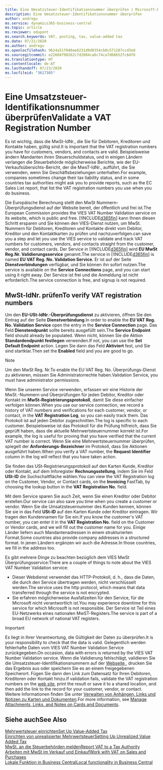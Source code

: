 ```yaml
---
title: Eine Umsatzsteuer-Identifikationsnummer überprüfen | Microsoft-Dokumentation
description: Eine Umsatzsteuer-Identifikationsnummer überprüfen
author: andregu
ms.service: dynamics365-business-central
ms.topic: article
ms.reviewer: edupont
ms.search.keywords: VAT, posting, tax, value-added tax
ms.date: 07/21/2020
ms.author: andregu
ms.openlocfilehash: 9624a51f040ae6231d9d0354cb0c571287ccd3e8
ms.sourcegitcommit: e22666f90262c7d2084ca6c74ca7d66652fc6df6
ms.translationtype: HT
ms.contentlocale: de-AT
ms.lasthandoff: 07/23/2020
ms.locfileid: "3617305"
---
```

# <a name="validate-a-vat-registration-number"></a><span data-ttu-id="2fe84-103">Eine Umsatzsteuer-Identifikationsnummer überprüfen</span><span class="sxs-lookup"><span data-stu-id="2fe84-103">Validate a VAT Registration Number</span></span>

<span data-ttu-id="2fe84-104">Es ist wichtig, dass die MwSt-IdNr., die Sie für Debitoren, Kreditoren und Kontakte haben, gültig sind.</span><span class="sxs-lookup"><span data-stu-id="2fe84-104">It is important that the VAT registration numbers you have for customers, vendors, and contacts are valid.</span></span> <span data-ttu-id="2fe84-105">Beispielsweise ändern Mandanten ihren Steuerschuldstatus, und in einigen Ländern verlangen die Steuerbehörde möglicherweise Berichte, wie der EU-Verkaufsübersichts-Bericht, der die MwsT-IdNr., aufführt, die Sie verwenden, wenn Sie Geschäftsbeziehungen unterhalten.</span><span class="sxs-lookup"><span data-stu-id="2fe84-105">For example, companies sometimes change their tax liability status, and in some countries tax authorities might ask you to provide reports, such as the EC Sales List report, that list the VAT registration numbers you use when you do business.</span></span>

<span data-ttu-id="2fe84-106">Die Europäische Berechnung stellt den MwSt Nummern-Überprüfungsdienst auf der Website bereit, der öffentlich und frei ist.</span><span class="sxs-lookup"><span data-stu-id="2fe84-106">The European Commission provides the VIES VAT Number Validation service on its website, which is public and free.</span></span> [!INCLUDE[d365fin](includes/d365fin_md.md)] <span data-ttu-id="2fe84-107">kann Ihnen diesen Schritt ersparen und Sie können den VIES-Dienst nutzen, um MwSt. Nummern für Debitoren, Kreditoren und Kontakte direkt vom Debitor, Kreditor und den Kontaktkarten zu prüfen und nachzuverfolgen.</span><span class="sxs-lookup"><span data-stu-id="2fe84-107">can save you a step and let you use the VIES service to validate and track VAT numbers for customers, vendors, and contacts straight from the customer, vendor, and contact cards.</span></span> <span data-ttu-id="2fe84-108">Der Service in [!INCLUDE[d365fin](includes/d365fin_md.md)] wird **EU MwSt Reg.Nr. Validierungsservice** genannt.</span><span class="sxs-lookup"><span data-stu-id="2fe84-108">The service in [!INCLUDE[d365fin](includes/d365fin_md.md)] is named **EU VAT Reg. No. Validation Service**.</span></span> <span data-ttu-id="2fe84-109">Er ist auf der Seite **Dienstverbindungen** verfügbar, und Sie können ihn sofort nutzen.</span><span class="sxs-lookup"><span data-stu-id="2fe84-109">The service is available on the **Service Connections** page, and you can start using it right away.</span></span> <span data-ttu-id="2fe84-110">Der Service ist frei und die Anmeldung ist nicht erforderlich.</span><span class="sxs-lookup"><span data-stu-id="2fe84-110">The service connection is free, and signup is not required.</span></span>

## <a name="to-verify-vat-registration-numbers"></a><span data-ttu-id="2fe84-111">MwSt-IdNr. prüfen</span><span class="sxs-lookup"><span data-stu-id="2fe84-111">To verify VAT registration numbers</span></span>

<span data-ttu-id="2fe84-112">Um den **EU-USt-IdNr.-Überprüfungsdienst** zu aktivieren, öffnen Sie den Eintrag auf der Seite **Dienstverbindung**.</span><span class="sxs-lookup"><span data-stu-id="2fe84-112">In order to enable the **EU VAT Reg. No. Validation Service** open the entry in the **Service Connection** page.</span></span> <span data-ttu-id="2fe84-113">Das Feld **Dienstendpunkt** sollte bereits ausgefüllt sein.</span><span class="sxs-lookup"><span data-stu-id="2fe84-113">The **Service Endpoint** field should already be populated.</span></span> <span data-ttu-id="2fe84-114">Wenn nicht, können Sie die Aktion **Standardendpunkt festlegen** verwenden.</span><span class="sxs-lookup"><span data-stu-id="2fe84-114">If not, you can use the **Set Default Endpoint** action.</span></span> <span data-ttu-id="2fe84-115">Legen Sie dann das Feld **Aktiviert** fest, und Sie sind startklar.</span><span class="sxs-lookup"><span data-stu-id="2fe84-115">Then set the **Enabled** field and you are good to go.</span></span>

> [!NOTE]
> <span data-ttu-id="2fe84-116">Um den MwSt Reg. Nr.</span><span class="sxs-lookup"><span data-stu-id="2fe84-116">To enable the EU VAT Reg. No.</span></span> <span data-ttu-id="2fe84-117">Überprüfungs-Dienst zu aktivieren, müssen Sie Administratorrechte haben.</span><span class="sxs-lookup"><span data-stu-id="2fe84-117">Validation Service, you must have administrator permissions.</span></span>

<span data-ttu-id="2fe84-118">Wenn Sie unseren Service verwenden, erfassen wir eine Historie der MwSt.-Nummern und Überprüfungen für jeden Debitor, Kreditor oder Kontakt im **MwSt-Registrierungsprotokoll**, damit Sie diese einfacher verfolgen können.</span><span class="sxs-lookup"><span data-stu-id="2fe84-118">When you use our service connection, we record a history of VAT numbers and verifications for each customer, vendor, or contact, in the **VAT Registration Log**, so you can easily track them.</span></span> <span data-ttu-id="2fe84-119">Das Protokoll ist auf jeden Debitor zugeschnitten.</span><span class="sxs-lookup"><span data-stu-id="2fe84-119">The log is specific to each customer.</span></span> <span data-ttu-id="2fe84-120">Beispielsweise ist das Protokoll für die Prüfung hilfreich, dass Sie geprüft haben, dass die aktuelle Mehrwertsteuernummer korrekt ist.</span><span class="sxs-lookup"><span data-stu-id="2fe84-120">For example, the log is useful for proving that you have verified that the current VAT number is correct.</span></span> <span data-ttu-id="2fe84-121">Wenn Sie eine Mehrwertsteuernummer überprüfen, spiegelt der **Anforderungs-Bezeichner** im Protokoll, dass Sie Aktionen ausgeführt haben.</span><span class="sxs-lookup"><span data-stu-id="2fe84-121">When you verify a VAT number, the **Request Identifier** column in the log will reflect that you have taken action.</span></span>

<span data-ttu-id="2fe84-122">Sie finden das USt-Registrierungsprotokoll auf den Karten Kunde, Kreditor oder Kontakt, auf dem Inforegister **Rechnungsstellung**, indem Sie im Feld **USt-ID** die Suchschaltfläche wählen.</span><span class="sxs-lookup"><span data-stu-id="2fe84-122">You can view the VAT Registration log on the Customer, Vendor, or Contact cards, on the **Invoicing** FastTab, by choosing the lookup button in the **VAT Registration No.** field.</span></span>  

<span data-ttu-id="2fe84-123">Mit dem Service sparen Sie auch Zeit, wenn Sie einen Kreditor oder Debitor erstellen.</span><span class="sxs-lookup"><span data-stu-id="2fe84-123">Our service can also save you time when you create a customer or vendor.</span></span> <span data-ttu-id="2fe84-124">Wenn Sie die Umsatzsteuernummer des Kunden kennen, können Sie sie in das Feld **USt-ID** auf den Karten Kunde oder Kreditor eintragen. Wir tragen den Kundennamen für Sie ein.</span><span class="sxs-lookup"><span data-stu-id="2fe84-124">If you know the customer's VAT number, you can enter it in the **VAT Registration No.** field on the Customer or Vendor cards, and we will fill out the customer name for you.</span></span> <span data-ttu-id="2fe84-125">Einige Länder liefern auch Mandantenadressen in einem strukturierten Format.</span><span class="sxs-lookup"><span data-stu-id="2fe84-125">Some countries also provide company addresses in a structured format.</span></span> <span data-ttu-id="2fe84-126">In jenen Ländern ergänzen wir auch die Adresse.</span><span class="sxs-lookup"><span data-stu-id="2fe84-126">In those countries, we fill in the address too.</span></span>  

<span data-ttu-id="2fe84-127">Es gibt mehrere Dinge zu beachten bezüglich dem VIES MwSt Überprüfungsservice:</span><span class="sxs-lookup"><span data-stu-id="2fe84-127">There are a couple of things to note about the VIES VAT Number Validation service:</span></span>

* <span data-ttu-id="2fe84-128">Dieser Webdienst verwendet das HTTP-Protokoll, d. h., dass die Daten, die durch den Service übertragen werden, nicht verschlüsselt werden.</span><span class="sxs-lookup"><span data-stu-id="2fe84-128">The service uses the http protocol, which means that data transferred through the service is not encrypted.</span></span>  
* <span data-ttu-id="2fe84-129">Sie erfahren möglicherweise Ausfallzeiten für den Service, für die Microsoft nicht verantwortlich ist.</span><span class="sxs-lookup"><span data-stu-id="2fe84-129">You may experience downtime for this service for which Microsoft is not responsible.</span></span> <span data-ttu-id="2fe84-130">Der Service ist Teil eines EU-Netzwerks eines nationalen MwST-Registers.</span><span class="sxs-lookup"><span data-stu-id="2fe84-130">The service is part of a broad EU network of national VAT registers.</span></span>

> [!IMPORTANT]
> <span data-ttu-id="2fe84-131">Es liegt in Ihrer Verantwortung, die Gültigkeit der Daten zu überprüfen.</span><span class="sxs-lookup"><span data-stu-id="2fe84-131">It is your responsibility to check that the data is valid.</span></span> <span data-ttu-id="2fe84-132">Gelegentlich werden fehlerhafte Daten vom VIES VAT Number Validation Service zurückgegeben.</span><span class="sxs-lookup"><span data-stu-id="2fe84-132">On occasion, data with errors is returned by the VIES VAT Number Validation service.</span></span> <span data-ttu-id="2fe84-133">Wenn die Validierung fehlschlägt, validieren Sie die Umsatzsteuer-Identifikationsnummern auf der [Webseite ](https://ec.europa.eu/taxation_customs/vies/), drucken Sie das Ergebnis aus oder speichern Sie es an einem freigegebenen Speicherort. Fügen Sie dann den Link zum Datensatz für Ihren Debitoren, Kreditoren oder Kontakt hinzu.</span><span class="sxs-lookup"><span data-stu-id="2fe84-133">If validation fails, validate the VAT registration numbers on the [web site](https://ec.europa.eu/taxation_customs/vies/), print the result or save it to a shared location, and then add the link to the record for your customer, vendor, or contact.</span></span> <span data-ttu-id="2fe84-134">Weitere Informationen finden Sie unter [Verwalten von Anhängen, Links und Notizen zu Karten und Dokumenten](ui-how-add-link-to-record.md).</span><span class="sxs-lookup"><span data-stu-id="2fe84-134">For more information, see [Manage Attachments, Links, and Notes on Cards and Documents](ui-how-add-link-to-record.md).</span></span>

## <a name="see-also"></a><span data-ttu-id="2fe84-135">Siehe auch</span><span class="sxs-lookup"><span data-stu-id="2fe84-135">See Also</span></span>

[<span data-ttu-id="2fe84-136">Mehrwertsteuer einrichten</span><span class="sxs-lookup"><span data-stu-id="2fe84-136">Set Up Value-Added Tax</span></span>](finance-setup-vat.md)  
[<span data-ttu-id="2fe84-137">Einrichten von unrealisierter Mehrwertsteuer</span><span class="sxs-lookup"><span data-stu-id="2fe84-137">Setting Up Unrealized Value Added Tax</span></span>](finance-setup-unrealized-vat.md)  
[<span data-ttu-id="2fe84-138">MwSt. an die Steuerbehörden melden</span><span class="sxs-lookup"><span data-stu-id="2fe84-138">Report VAT to a Tax Authority</span></span>](finance-how-report-vat.md)  
[<span data-ttu-id="2fe84-139">Arbeiten mit MwSt im Verkauf und Einkauf</span><span class="sxs-lookup"><span data-stu-id="2fe84-139">Work with VAT on Sales and Purchases</span></span>](finance-work-with-vat.md)  
[<span data-ttu-id="2fe84-140">Lokale Funktion in Business Central</span><span class="sxs-lookup"><span data-stu-id="2fe84-140">Local functionality in Business Central</span></span>](about-localization.md)  
